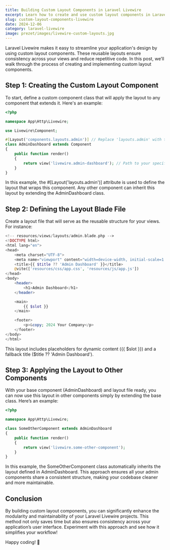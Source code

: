 ```yaml
---
title: Building Custom Layout Components in Laravel Livewire  
excerpt: Learn how to create and use custom layout components in Laravel Livewire for reusable and consistent UI design.  
slug: custom-layout-components-livewire  
date: 2024-12-06  
category: laravel-livewire  
image: prezet/images/livewire-custom-layouts.jpg  
---
```


Laravel Livewire makes it easy to streamline your application's design by using custom layout components. These reusable layouts ensure consistency across your views and reduce repetitive code. In this post, we’ll walk through the process of creating and implementing custom layout components.

## Step 1: Creating the Custom Layout Component  

To start, define a custom component class that will apply the layout to any component that extends it. Here's an example:  

```php
<?php

namespace App\Http\Livewire;

use Livewire\Component;

#[Layout('components.layouts.admin')] // Replace 'layouts.admin' with the path to your desired layout.
class AdminDashboard extends Component
{
    public function render()
    {
        return view('livewire.admin-dashboard'); // Path to your specific view.
    }
}
```

In this example, the #[Layout('layouts.admin')] attribute is used to define the layout that wraps this component. Any other component can inherit this layout by extending the AdminDashboard class.

## Step 2: Defining the Layout Blade File

Create a layout file that will serve as the reusable structure for your views. For instance:

```php
<!-- resources/views/layouts/admin.blade.php -->
<!DOCTYPE html>
<html lang="en">
<head>
    <meta charset="UTF-8">
    <meta name="viewport" content="width=device-width, initial-scale=1.0">
    <title>{{ $title ?? 'Admin Dashboard' }}</title>
    @vite(['resources/css/app.css', 'resources/js/app.js'])
</head>
<body>
    <header>
        <h1>Admin Dashboard</h1>
    </header>

    <main>
        {{ $slot }}
    </main>

    <footer>
        <p>&copy; 2024 Your Company</p>
    </footer>
</body>
</html>
```

This layout includes placeholders for dynamic content ({{ $slot }}) and a fallback title ($title ?? 'Admin Dashboard').

## Step 3: Applying the Layout to Other Components

With your base component (AdminDashboard) and layout file ready, you can now use this layout in other components simply by extending the base class. Here’s an example:

```php
<?php

namespace App\Http\Livewire;

class SomeOtherComponent extends AdminDashboard
{
    public function render()
    {
        return view('livewire.some-other-component');
    }
}
```

In this example, the SomeOtherComponent class automatically inherits the layout defined in AdminDashboard. This approach ensures all your admin components share a consistent structure, making your codebase cleaner and more maintainable.

## Conclusion

By building custom layout components, you can significantly enhance the modularity and maintainability of your Laravel Livewire projects. This method not only saves time but also ensures consistency across your application’s user interface. Experiment with this approach and see how it simplifies your workflow!

Happy coding! 🎉